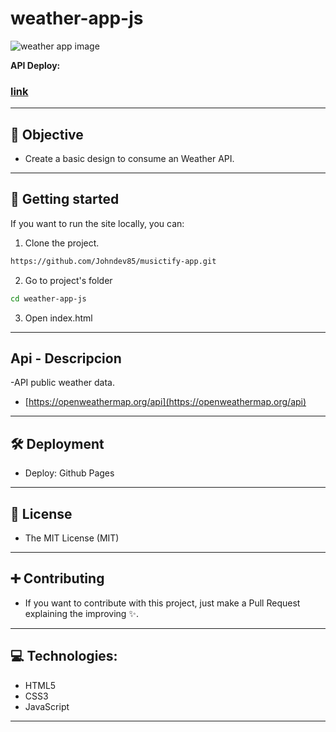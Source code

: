 # weather-app-js

![weather app image]()

**API Deploy:**

### [link](link)

---

## 🎯 Objective

- Create a basic design to consume an Weather API.

---

## 🚀 Getting started

If you want to run the site locally, you can:

1. Clone the project.

```bash
https://github.com/Johndev85/musictify-app.git
```

2. Go to project's folder

```bash
cd weather-app-js
```

3. Open index.html

---

## Api - Descripcion

-API public weather data.

- [https://openweathermap.org/api](https://openweathermap.org/api)

---

## 🛠 Deployment

- Deploy: Github Pages

---

## 🧾 License

- The MIT License (MIT)

---

## ➕ Contributing

- If you want to contribute with this project, just make a Pull Request explaining the improving ✨.

---

## 💻 Technologies:

- HTML5
- CSS3
- JavaScript

---
